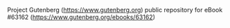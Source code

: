 Project Gutenberg (https://www.gutenberg.org) public repository for eBook #63162 (https://www.gutenberg.org/ebooks/63162)
